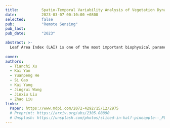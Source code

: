 ```yaml
---
title:          Spatio-Temporal Variability Analysis of Vegetation Dynamics in China from 2000 to 2022
date:           2023-03-07 00:10:00 +0800
selected:       false
pub:            "Remote Sensing"
pub_last:       
pub_date:       "2023"

abstract: >-
  Leaf Area Index (LAI) is one of the most important biophysical parameters of vegetation, and its dynamic changes can be used as a reflective indicator and differentiation basis of vegetation function. In this study, a VCA–MLC (Vertex Component Analysis–Maximum Likelihood Classification) algorithm is proposed from the perspective of multi-temporal satellite LAI image classification to monitor and quantify the spatial and temporal variability of vegetation dynamics in China since 2000. The algorithm extracts the vegetation endmembers from 46 multi-temporal images of MODIS LAI in 2011 without the aid of other a priori knowledge and uses the maximum likelihood classification method to select the categories that satisfy the requirements of the number of missing periods, absolute distance, and relative distance for the rest pixels to be classified, ultimately dividing the vegetation area of China into 10 vegetation zones called China Vegetation Functional Zones (CVFZ). CVFZ outperforms MCD12Q1 and CLCD land cover datasets in the overall differentiation of vegetation functions and can be used synergistically with other land cover datasets.
  
cover:       
authors:
  - Tianchi Xu
  - Kai Yan
  - Yuanpeng He
  - Si Gao
  - Kai Yang
  - Jingrui Wang
  - Jinxiu Liu
  - Zhao Liu
links:
  Paper: https://www.mdpi.com/2072-4292/15/12/2975
  # Preprint: https://arxiv.org/abs/2305.08890
  # Unsplash: https://unsplash.com/photos/sliced-in-half-pineapple--_PLJZmHZzk
---
```

